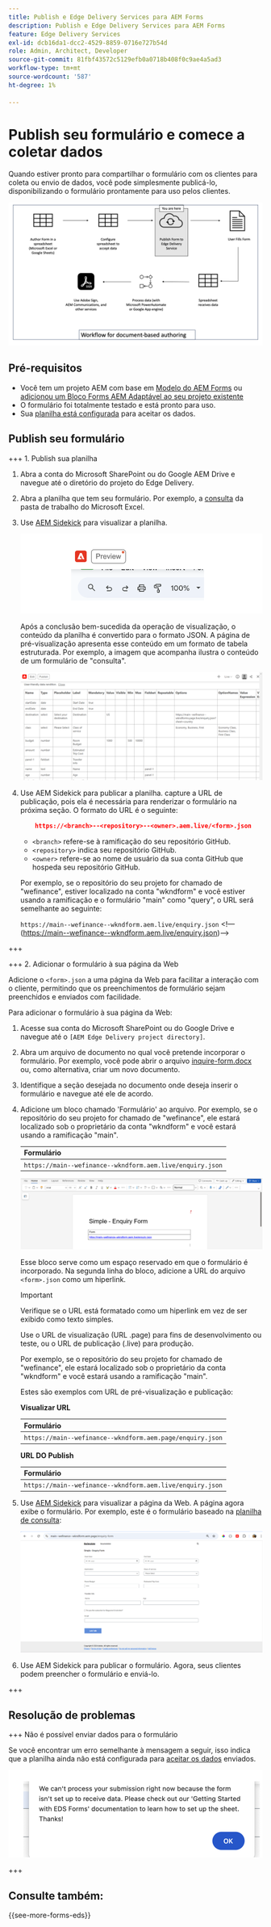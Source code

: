 ```yaml
---
title: Publish e Edge Delivery Services para AEM Forms
description: Publish e Edge Delivery Services para AEM Forms
feature: Edge Delivery Services
exl-id: dcb16da1-dcc2-4529-8859-0716e727b54d
role: Admin, Architect, Developer
source-git-commit: 81fbf43572c5129efb0a0718b408f0c9ae4a5ad3
workflow-type: tm+mt
source-wordcount: '587'
ht-degree: 1%

---
```


# Publish seu formulário e comece a coletar dados

Quando estiver pronto para compartilhar o formulário com os clientes para coleta ou envio de dados, você pode simplesmente publicá-lo, disponibilizando o formulário prontamente para uso pelos clientes.

![Ecossistema de criação baseado em documentos](/help/edge/assets/document-based-authoring-workflow-publish-form.png)

## Pré-requisitos

* Você tem um projeto AEM com base em [Modelo do AEM Forms](/help/edge/docs/forms/tutorial.md#create-a-new-aem-project-pre-configured-with-adaptive-forms-block) ou [adicionou um Bloco Forms AEM Adaptável ao seu projeto existente](/help/edge/docs/forms/tutorial.md#add-adaptive-forms-block-to-your-existing-aem-project)
* O formulário foi totalmente testado e está pronto para uso.
* Sua [planilha está configurada](/help/edge/docs/forms/submit-forms.md) para aceitar os dados.


## Publish seu formulário

+++ 1. Publish sua planilha

1. Abra a conta do Microsoft SharePoint ou do Google AEM Drive e navegue até o diretório do projeto do Edge Delivery.

1. Abra a planilha que tem seu formulário. Por exemplo, a [consulta](/help/edge/assets/enquiry.xlsx) da pasta de trabalho do Microsoft Excel.

1. Use [AEM Sidekick](https://www.aem.live/developer/tutorial#preview-and-publish-your-content) para visualizar a planilha.

   ![Usar AEM Sidekick para visualizar a planilha](/help/edge/assets/preview-form.png)

   Após a conclusão bem-sucedida da operação de visualização, o conteúdo da planilha é convertido para o formato JSON. A página de pré-visualização apresenta esse conteúdo em um formato de tabela estruturada. Por exemplo, a imagem que acompanha ilustra o conteúdo de um formulário de &quot;consulta&quot;.

   ![Formato JSON de Visualização do Forms](/help/edge/assets/forms-preview-json-format.png)

1. Use AEM Sidekick para publicar a planilha. capture a URL de publicação, pois ela é necessária para renderizar o formulário na próxima seção. O formato do URL é o seguinte:


   ```JSON
       https://<branch>--<repository>--<owner>.aem.live/<form>.json
   ```

   * `<branch>` refere-se à ramificação do seu repositório GitHub.
   * `<repository>` indica seu repositório GitHub.
   * `<owner>` refere-se ao nome de usuário da sua conta GitHub que hospeda seu repositório GitHub.

   Por exemplo, se o repositório do seu projeto for chamado de &quot;wefinance&quot;, estiver localizado na conta &quot;wkndform&quot; e você estiver usando a ramificação e o formulário &quot;main&quot; como &quot;query&quot;, o URL será semelhante ao seguinte:

   `https://main--wefinance--wkndform.aem.live/enquiry.json`
&lt;!—(https://main--wefinance--wkndform.aem.live/enquiry.json)-->

+++

+++ 2. Adicionar o formulário à sua página da Web

Adicione o `<form>.json` a uma página da Web para facilitar a interação com o cliente, permitindo que os preenchimentos de formulário sejam preenchidos e enviados com facilidade.


Para adicionar o formulário à sua página da Web:

1. Acesse sua conta do Microsoft SharePoint ou do Google Drive e navegue até o `[AEM Edge Delivery project directory]`.

1. Abra um arquivo de documento no qual você pretende incorporar o formulário. Por exemplo, você pode abrir o arquivo [inquire-form.docx](/help/edge/assets/enquiry-form.docx) ou, como alternativa, criar um novo documento.

1. Identifique a seção desejada no documento onde deseja inserir o formulário e navegue até ele de acordo.

1. Adicione um bloco chamado &#39;Formulário&#39; ao arquivo. Por exemplo, se o repositório do seu projeto for chamado de &quot;wefinance&quot;, ele estará localizado sob o proprietário da conta &quot;wkndform&quot; e você estará usando a ramificação &quot;main&quot;.

   | Formulário |
   |---|
   | `https://main--wefinance--wkndform.aem.live/enquiry.json` |

   ![Adicionar um bloco chamado &#39;Formulário&#39; ao arquivo](/help/edge/assets/enquiry-doc-to-embed-form.png)

   Esse bloco serve como um espaço reservado em que o formulário é incorporado. Na segunda linha do bloco, adicione a URL do arquivo `<form>.json` como um hiperlink.

   >[!IMPORTANT]
   >
   >
   > Verifique se o URL está formatado como um hiperlink em vez de ser exibido como texto simples.

   Use o URL de visualização (URL .page) para fins de desenvolvimento ou teste, ou o URL de publicação (.live) para produção.

   Por exemplo, se o repositório do seu projeto for chamado de &quot;wefinance&quot;, ele estará localizado sob o proprietário da conta &quot;wkndform&quot; e você estará usando a ramificação &quot;main&quot;.

   Estes são exemplos com URL de pré-visualização e publicação:

   **Visualizar URL**

   | Formulário |
   |---|
   | `https://main--wefinance--wkndform.aem.page/enquiry.json` |


   **URL DO Publish**

   | Formulário |
   |---|
   | `https://main--wefinance--wkndform.aem.live/enquiry.json` |

1. Use [AEM Sidekick](https://www.aem.live/developer/tutorial#preview-and-publish-your-content) para visualizar a página da Web. A página agora exibe o formulário. Por exemplo, este é o formulário baseado na [planilha de consulta](/help/edge/assets/enquiry-form.docx):


   ![Um exemplo de formulário EDS](/help/edge/assets/updated-form.png)

1. Use AEM Sidekick para publicar o formulário. Agora, seus clientes podem preencher o formulário e enviá-lo.

+++

## Resolução de problemas

+++ Não é possível enviar dados para o formulário

Se você encontrar um erro semelhante à mensagem a seguir, isso indica que a planilha ainda não está configurada para [aceitar os dados](/help/edge/docs/forms/submit-forms.md) enviados.

![erro no envio do formulário](/help/edge/assets/form-error.png)

+++


## Consulte também:

{{see-more-forms-eds}}
